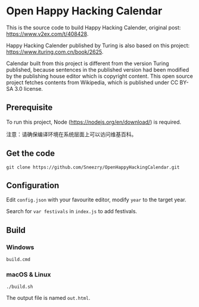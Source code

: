# Open Happy Hacking Calendar

This is the source code to build Happy Hacking Calender, original post: <https://www.v2ex.com/t/408428>.

Happy Hacking Calender published by Turing is also based on this project: <https://www.ituring.com.cn/book/2625>.

Calendar built from this project is different from the version Turing published, because sentences in the published version had been modified by the publishing house editor which is copyright content. This open source project fetches contents from Wikipedia, which is published under CC BY-SA 3.0 license.

## Prerequisite

To run this project, Node (<https://nodejs.org/en/download/>) is required.

注意：请确保编译环境在系统层面上可以访问维基百科。

## Get the code

```
git clone https://github.com/Sneezry/OpenHappyHackingCalendar.git
```

## Configuration

Edit `config.json` with your favourite editor, modify `year` to the target year.

Search for `var festivals` in `index.js` to add festivals.

## Build

### Windows

```
build.cmd
```

### macOS & Linux

```
./build.sh
```

The output file is named `out.html`.
